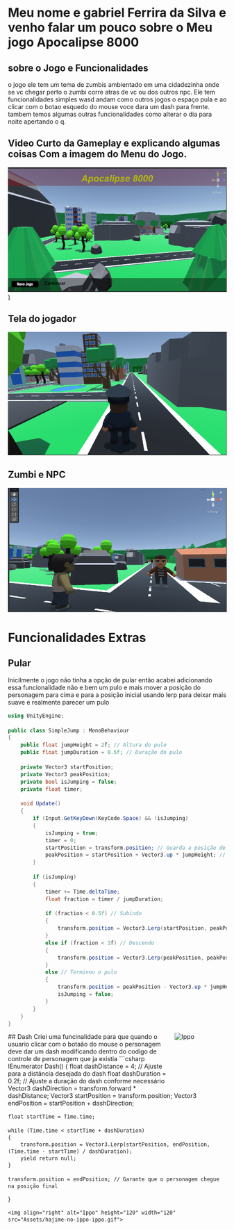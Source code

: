 # Meu nome e gabriel Ferrira da Silva e venho falar um pouco sobre o Meu jogo Apocalipse 8000

## sobre o Jogo e Funcionalidades
o jogo ele tem um tema de zumbis ambientado em uma cidadezinha onde se vc chegar perto o zumbi corre atras de vc ou dos outros npc. Ele tem funcionalidades simples wasd andam como outros jogos o espaço pula e ao clicar com o botao esquedo do mouse voce dara um dash para frente. tambem temos algumas outras funcionalidades como alterar o dia para noite apertando o q.

## Video Curto da Gameplay e explicando algumas coisas Com a imagem do Menu do Jogo.
[![Vídeo de Apresentação](https://github.com/Gabriel-S-E8/Projeto-Jogo/blob/main/Menu.png)
)](https://www.youtube.com/watch?v=8YYgRikKdEQ)

## Tela do jogador 
![image](https://github.com/Gabriel-S-E8/Projeto-Jogo/blob/main/Print%202%20.png)

## Zumbi e NPC
![image](https://github.com/Gabriel-S-E8/Projeto-Jogo/blob/main/print%201.png)

# Funcionalidades Extras

## Pular
Inicilmente o jogo não tinha a opção de pular então acabei adicionando essa funcionalidade não e bem um pulo e mais mover a posição do personagem para cima e para a posição inicial usando lerp para deixar mais suave e realmente parecer um pulo
```csharp
using UnityEngine;

public class SimpleJump : MonoBehaviour
{
    public float jumpHeight = 2f; // Altura do pulo
    public float jumpDuration = 0.5f; // Duração do pulo

    private Vector3 startPosition;
    private Vector3 peakPosition;
    private bool isJumping = false;
    private float timer;

    void Update()
    {
        if (Input.GetKeyDown(KeyCode.Space) && !isJumping)
        {
            isJumping = true;
            timer = 0;
            startPosition = transform.position; // Guarda a posição de início do pulo
            peakPosition = startPosition + Vector3.up * jumpHeight; // Calcula a posição mais alta do pulo
        }

        if (isJumping)
        {
            timer += Time.deltaTime;
            float fraction = timer / jumpDuration;

            if (fraction < 0.5f) // Subindo
            {
                transform.position = Vector3.Lerp(startPosition, peakPosition, fraction * 2);
            }
            else if (fraction < 1f) // Descendo
            {
                transform.position = Vector3.Lerp(peakPosition, peakPosition - Vector3.up * jumpHeight, (fraction - 0.5f) * 2);
            }
            else // Terminou o pulo
            {
                transform.position = peakPosition - Vector3.up * jumpHeight; // Nova posição após o pulo
                isJumping = false;
            }
        }
    }
}
```
<img align="right" alt="Ippo" height="120" width="120" src="Assets/hajime-no-ippo-ippo.gif">
## Dash
Criei uma funcinalidade para que quando o usuario clicar com o botaão do mouse o personagem deve dar um dash modificando dentro do codigo de controle de personagem que ja existia 
```csharp
IEnumerator Dash()
{
    float dashDistance = 4; // Ajuste para a distância desejada do dash
    float dashDuration = 0.2f; // Ajuste a duração do dash conforme necessário
    Vector3 dashDirection = transform.forward * dashDistance;
    Vector3 startPosition = transform.position;
    Vector3 endPosition = startPosition + dashDirection;

    float startTime = Time.time;

    while (Time.time < startTime + dashDuration)
    {
        transform.position = Vector3.Lerp(startPosition, endPosition, (Time.time - startTime) / dashDuration);
        yield return null;
    }

    transform.position = endPosition; // Garante que o personagem chegue na posição final
}
```
<img align="right" alt="Ippo" height="120" width="120" src="Assets/hajime-no-ippo-ippo.gif">
